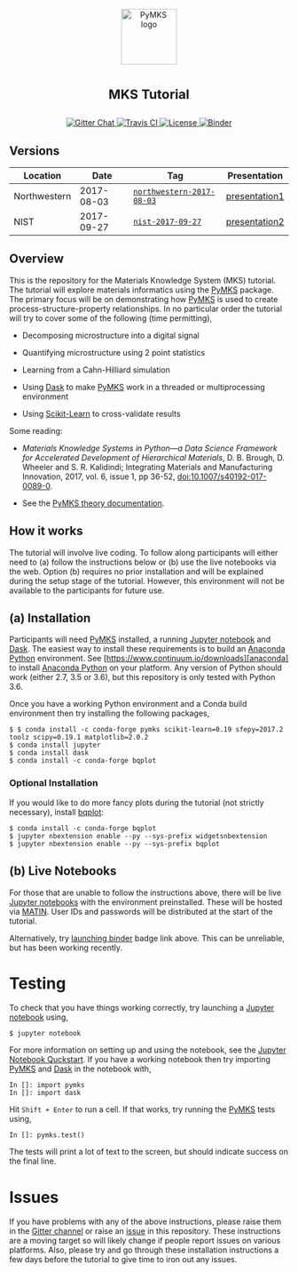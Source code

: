 <p align="center">
<img src="https://raw.githubusercontent.com/materialsinnovation/pymks/master/doc/pymks_logo.ico"
     height="100"
     alt="PyMKS logo"
     class="inline">
</p>

<h1>
<p align="center">
<sup>
<strong>
MKS Tutorial
</strong>
</sup>
</p>
</h1>

<p align="center">

<a href="https://gitter.im/materialsinnovation/pymks" target="_blank">
<img src="https://img.shields.io/gitter/room/gitterHQ/gitter.svg" alt="Gitter Chat">
</a>

<a href="https://travis-ci.org/materialsinnovation/mks-tutorial" target="_blank">
<img src="https://api.travis-ci.org/materialsinnovation/mks-tutorial.svg" alt="Travis CI">
</a>

<a href="https://github.com/wd15/mks-tutorial/blob/master/LICENSE">
<img src="https://img.shields.io/badge/license-mit-blue.svg" alt="License" eight="18">
</a>

<a href="http://beta.mybinder.org/repo/materialsinnovation/mks-tutorial" target="_blank">
<img src="http://mybinder.org/badge.svg" alt="Binder">
</a>

</p>

## Versions

| Location     | Date       | Tag                                       | Presentation                   |
|--------------|------------|-------------------------------------------|--------------------------------|
| Northwestern | 2017-08-03 | [`northwestern-2017-08-03`][northwestern] | [presentation1][presentation1] |
| NIST         | 2017-09-27 | [`nist-2017-09-27`][nist]                 | [presentation2][presentation2] |

## Overview

This is the repository for the Materials Knowledge System (MKS)
tutorial. The tutorial will explore materials informatics using the
[PyMKS][pymks] package.  The primary focus will be on demonstrating
how [PyMKS][pymks] is used to create process-structure-property
relationships. In no particular order the tutorial will try to cover
some of the following (time permitting),

 - Decomposing microstructure into a digital signal

 - Quantifying microstructure using 2 point statistics

 - Learning from a Cahn-Hilliard simulation

 - Using [Dask][dask] to make [PyMKS][pymks] work in a threaded or
   multiprocessing environment

 - Using [Scikit-Learn][sklearn] to cross-validate results

Some reading:

 - *Materials Knowledge Systems in Python—a Data Science Framework for
   Accelerated Development of Hierarchical Materials*, D. B. Brough,
   D. Wheeler and S. R. Kalidindi; Integrating Materials and
   Manufacturing Innovation, 2017, vol. 6, issue 1, pp 36-52,
   [doi:10.1007/s40192-017-0089-0][mks-paper].

 - See the [PyMKS theory documentation][theory].

## How it works

The tutorial will involve live coding. To follow along participants
will either need to (a) follow the instructions below or (b) use the
live notebooks via the web. Option (b) requires no prior installation
and will be explained during the setup stage of the tutorial. However,
this environment will not be available to the participants for future
use.

## (a) Installation

Participants will need [PyMKS][pymks] installed, a running [Jupyter
notebook][jupyter] and [Dask][Dask]. The easiest way to install these
requirements is to build an [Anaconda Python][anaconda]
environment. See [https://www.continuum.io/downloads][anaconda] to
install [Anaconda Python][anaconda] on your platform. Any version of
Python should work (either 2.7, 3.5 or 3.6), but this repository is
only tested with Python 3.6.

Once you have a working Python environment and a Conda build environment
then try installing the following packages,

    $ $ conda install -c conda-forge pymks scikit-learn=0.19 sfepy=2017.2 toolz scipy=0.19.1 matplotlib=2.0.2
    $ conda install jupyter
    $ conda install dask
    $ conda install -c conda-forge bqplot

### Optional Installation

If you would like to do more fancy plots during the tutorial (not
strictly necessary), install [bqplot][bqplot]:

    $ conda install -c conda-forge bqplot
    $ jupyter nbextension enable --py --sys-prefix widgetsnbextension
    $ jupyter nbextension enable --py --sys-prefix bqplot

## (b) Live Notebooks

For those that are unable to follow the instructions above, there will
be  live [Jupyter notebooks][jupyter] with the
environment preinstalled. These will be hosted via [MATIN][matin]. User
IDs and passwords will be distributed at the start of the tutorial.

Alternatively, try [launching binder][binder] badge link above. This
can be unreliable, but has been working recently.

# Testing

To check that you have things working correctly, try launching a
[Jupyter notebook][jupyter] using,

    $ jupyter notebook

For more information on setting up and using the notebook, see the
[Jupyter Notebook Quckstart][quickstart].  If you have a working
notebook then try importing [PyMKS][pymks] and [Dask][dask] in the
notebook with,

    In []: import pymks
    In []: import dask

Hit `Shift + Enter` to run a cell. If that works, try running the
[PyMKS][pymks] tests using,

    In []: pymks.test()

The tests will print a lot of text to the screen, but should indicate
success on the final line.

# Issues

If you have problems with any of the above instructions, please raise
them in the [Gitter channel][gitter] or raise an [issue][issue] in
this repository. These instructions are a moving target so will likely
change if people report issues on various platforms. Also, please try
and go through these installation instructions a few days before the
tutorial to give time to iron out any issues.

[pymks]: http://pymks.org/en/latest/rst/README.html
[jupyter]: http://jupyter.org/
[dask]: https://dask.pydata.org/en/latest/
[anaconda]: https://www.continuum.io/downloads
[matin]: https://matin.gatech.edu/
[sklearn]: http://scikit-learn.org/
[gitter]: https://gitter.im/materialsinnovation/pymks
[issue]: https://github.com/materialsinnovation/mks-tutorial/issues
[quickstart]: https://jupyter.readthedocs.io/en/latest/content-quickstart.html
[binder]: http://beta.mybinder.org/repo/materialsinnovation/mks-tutorial
[mks-paper]: http://dx.doi.org/10.1007/s40192-017-0089-0
[theory]: http://pymks.org/en/latest/THEORY.html
[bqplot]: http://bqplot.readthedocs.io/en/stable/
[northwestern]: https://github.com/materialsinnovation/mks-tutorial/tree/northwestern-2017-08-03
[nist]: https://github.com/materialsinnovation/mks-tutorial/tree/nist-2017-09-27
[presentation1]: https://github.com/materialsinnovation/mks-tutorial/blob/northwestern-2017-08-03/notebooks/presentation.ipynb
[presentation2]: http://slides.com/danielwheeler-1/deck